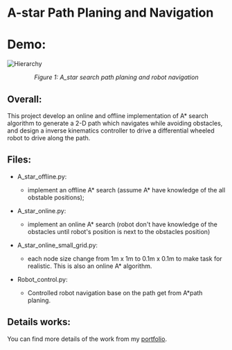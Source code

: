 # A-star Path Planing and Navigation

# Demo:
![Hierarchy](https://github.com/luxi-huang/portfolio/blob/master/img/posts/astar/robot_navigation.png?raw=true)*<center>Figure 1: A_star search path planing and robot navigation </center>*

## Overall:
This project develop an online and offline implementation of A* search algorithm to generate a 2-D path which navigates while avoiding obstacles, and design a inverse kinematics controller to drive a differential wheeled robot to drive along the path.

## Files:
- A_star_offline.py:
  - implement an offline A* search (assume A* have knowledge of the all obstable positions);

- A_star_online.py:
  - implement an online A* search (robot don't have knowledge of the obstacles until robot's position is next to the obstacles position)

- A_star_online_small_grid.py:
  - each node size change from 1m x 1m to 0.1m x 0.1m to make task for realistic. This is also an online A* algorithm.

- Robot_control.py:
  - Controlled robot navigation base on the path get from A*path planing.

## Details works:

You can find more details of the work from my [portfolio](https://luxi-huang.github.io/portfolio/A_star/).
